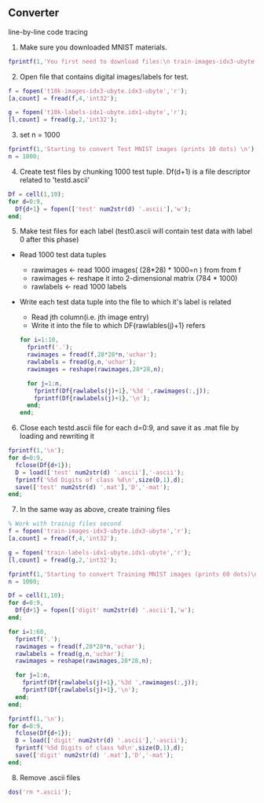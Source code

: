 ## Converter

line-by-line code tracing

1. Make sure you downloaded MNIST materials.

  ```MATLAB
  fprintf(1,'You first need to download files:\n train-images-idx3-ubyte.gz\n train-labels-idx1-ubyte.gz\n t10k-images-idx3-ubyte.gz\n t10k-labels-idx1-ubyte.gz\n from http://yann.lecun.com/exdb/mnist/\n and gunzip them \n');
  ```
  
2. Open file that contains digital images/labels for test.

  ```MATLAB
  f = fopen('t10k-images-idx3-ubyte.idx3-ubyte','r');
  [a,count] = fread(f,4,'int32');

  g = fopen('t10k-labels-idx1-ubyte.idx1-ubyte','r');
  [l,count] = fread(g,2,'int32');
  ```
3. set n = 1000
  ```MATLAB
  fprintf(1,'Starting to convert Test MNIST images (prints 10 dots) \n');
  n = 1000;
  ```
4. Create test files by chunking 1000 test tuple. Df(d+1) is a file descriptor related to 'testd.ascii'
  ```MATLAB
  Df = cell(1,10);
  for d=0:9,
    Df{d+1} = fopen(['test' num2str(d) '.ascii'],'w');
  end;
  ```
5. Make test files for each label (test0.ascii will contain test data with label 0 after this phase)

* Read 1000 test data tuples
  * rawimages <- read 1000 images( (28*28) * 1000=n ) from from f
  * rawimages <- reshape it into 2-dimensional matrix (784 * 1000)
  * rawlabels <- read 1000 labels

* Write each test data tuple into the file to which it's label is related
  * Read jth column(i.e. jth image entry)
  * Write it into the file to which DF{rawlables(j)+1} refers

  ```MATLAB
  for i=1:10,
    fprintf('.');
    rawimages = fread(f,28*28*n,'uchar');
    rawlabels = fread(g,n,'uchar');
    rawimages = reshape(rawimages,28*28,n);

    for j=1:n,
      fprintf(Df{rawlabels(j)+1},'%3d ',rawimages(:,j));
      fprintf(Df{rawlabels(j)+1},'\n');
    end;
  end;
  ```

6. Close each testd.ascii file for each d=0:9, and save it as .mat file by loading and rewriting it
  ```MATLAB
  fprintf(1,'\n');
  for d=0:9,
    fclose(Df{d+1});
    D = load(['test' num2str(d) '.ascii'],'-ascii');
    fprintf('%5d Digits of class %d\n',size(D,1),d);
    save(['test' num2str(d) '.mat'],'D','-mat');
  end;
  ```
7. In the same way as above, create training files
  ```MATLAB
  % Work with trainig files second  
  f = fopen('train-images-idx3-ubyte.idx3-ubyte','r');
  [a,count] = fread(f,4,'int32');

  g = fopen('train-labels-idx1-ubyte.idx1-ubyte','r');
  [l,count] = fread(g,2,'int32');

  fprintf(1,'Starting to convert Training MNIST images (prints 60 dots)\n');
  n = 1000;

  Df = cell(1,10);
  for d=0:9,
    Df{d+1} = fopen(['digit' num2str(d) '.ascii'],'w');
  end;

  for i=1:60,
    fprintf('.');
    rawimages = fread(f,28*28*n,'uchar');
    rawlabels = fread(g,n,'uchar');
    rawimages = reshape(rawimages,28*28,n);

    for j=1:n,
      fprintf(Df{rawlabels(j)+1},'%3d ',rawimages(:,j));
      fprintf(Df{rawlabels(j)+1},'\n');
    end;
  end;

  fprintf(1,'\n');
  for d=0:9,
    fclose(Df{d+1});
    D = load(['digit' num2str(d) '.ascii'],'-ascii');
    fprintf('%5d Digits of class %d\n',size(D,1),d);
    save(['digit' num2str(d) '.mat'],'D','-mat');
  end;
  ```
8. Remove .ascii files
  ```MATLAB
  dos('rm *.ascii');
  ```
